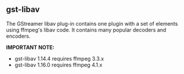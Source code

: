 ## gst-libav

The GStreamer libav plug-in contains one plugin with a set of elements
using ffmpeg's libav code.  It contains many popular decoders and
encoders.

**IMPORTANT NOTE:**

* gst-libav 1.14.4 requires ffmpeg 3.3.x
* gst-libav 1.16.0 requires ffmpeg 4.1.x
